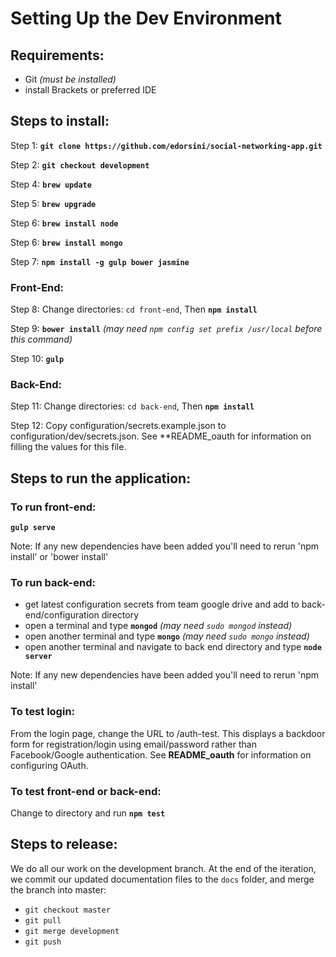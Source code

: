 # Setting Up the Dev Environment

## Requirements:

- Git _(must be installed)_
- install Brackets or preferred IDE

## Steps to install: 

Step 1: **`git clone https://github.com/edorsini/social-networking-app.git`**

Step 2: **`git checkout development`**

Step 4: **`brew update`**

Step 5: **`brew upgrade`**

Step 6: **`brew install node`**

Step 6: **`brew install mongo`**

Step 7: **`npm install -g gulp bower jasmine`**

### Front-End:

Step 8: Change directories: `cd front-end`, Then **`npm install`**

Step 9: **`bower install`** _(may need `npm config set prefix /usr/local` before this command)_

Step 10: **`gulp`**

### Back-End:

Step 11: Change directories: `cd back-end`, Then **`npm install`**

Step 12: Copy configuration/secrets.example.json to configuration/dev/secrets.json. See **README_oauth
for information on filling the values for this file.

## Steps to run the application:

### To run front-end:

**`gulp serve`**

Note: If any new dependencies have been added you'll need to rerun 'npm install' or 'bower install'

### To run back-end:

- get latest configuration secrets from team google drive and add to back-end/configuration directory
- open a terminal and type **`mongod`** _(may need `sudo mongod` instead)_
- open another terminal and type **`mongo`** _(may need `sudo mongo` instead)_
- open another terminal and navigate to back end directory and type **`node server`**

Note: If any new dependencies have been added you'll need to rerun 'npm install'

### To test login:
From the login page, change the URL to /auth-test. This displays a backdoor form for registration/login
using email/password rather than Facebook/Google authentication. See **README_oauth** for information
on configuring OAuth.

### To test front-end or back-end:

Change to directory and run **`npm test`**

## Steps to release:

We do all our work on the development branch. At the end of the iteration, we commit our updated
documentation files to the `docs` folder, and merge the branch into master:

* `git checkout master`
* `git pull`
* `git merge development`
* `git push`
